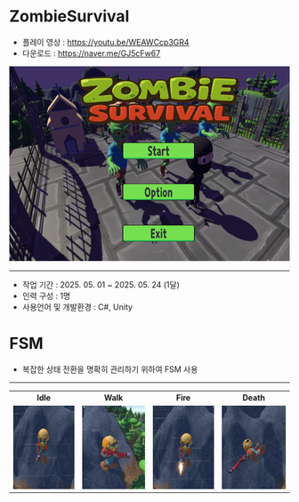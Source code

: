 # ZombieSurvival
* 플레이 영상 : <https://youtu.be/WEAWCcp3GR4>
* 다운로드 : <https://naver.me/GJ5cFw67>
  
<img src="Image/ZombieSurvival.png" width="600" height="350"/>

***

* 작업 기간 : 2025. 05. 01 ~ 2025. 05. 24 (1달)
* 인력 구성 : 1명
* 사용언어 및 개발환경 : C#, Unity
  
# FSM
* 복잡한 상태 전환을 명확히 관리하기 위하여 FSM 사용
***
  <table>
  <tr>
    <th>Idle</th>
    <th>Walk</th>
    <th>Fire</th>
    <th>Death</th>
 </tr>
  <tr>
    <td><img src="Image/Army_Idle.png" width="150" height="150"/></td>
    <td><img src="Image/Army_Walk.png" width="150" height="150"/></td>
    <td><img src="Image/Army_Fire.png" width="150" height="150"/></td>
    <td><img src="Image/Army_Death.png" width="150" height="150"/></td>
</tr>
</table>




